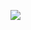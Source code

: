 ![](https://lh3.googleusercontent.com/icnEIZkTq1Z_U5qPRsJdkUHwwmElct5IWn5fwgjDT_ObkMu6rEGTZHcH-VrQ64ARFIC8HG9ae2PzcekkIiYnUSb5tAevyuCMa759i0A6cqEmO-8esx_zOvhg9hSxtn3gMdiDVvZnXV70ezf7J7B7RUJOc_7zhR7K0_Fn3YB0-V9UEPYIc3pE-2RQ5dnNbSoPsuFeidIQGbcNctKxdjAfOIJAO1hUd3VjqGI2BRkiSnbKyRzEwISar14baj4PN8RY-C-QRMNurVPn76Xwkxfy3YChvL7vx3B7sfsNHMC8EOGhjxpyEGmHf1fTzmMNHJ3LteBZ89KxRDQvb3sEaNehRY09gKeaKEhllLOtISjrZ1sxOyjB2Zk02iRniOkzxI0zCRJfkGXH3LSTrKUSIk2IHaRrfQMYe9pf24v6B6eqxnsAKF8PhSwC_gDOWGxBcSX_QZk9tgzk-QsKEhQspSvRNJh4eixgGcTereF8y1IftMdiCPZF9mU-_OKR6rPmMinSmmheGXvtZGxWwfCIMVZ7ubfFevsqGKJJYYs0h20MwJm8YCUkaTpX5j2lTlCM8JP8768ZCWLHQaJVVg6wN7Ajf9HzIHzxfPETpGEgpoY5NmxBoCw77efbO7ElUEGKePilNXLhhfFRAVsaGEPkDE0LXIyP_g928C9LgZwC36q2q6WLoTtsWJTJ1dwnUEYf8_j4FMlO0Plex0bCklr-MV_3Yw=w499-h640-no?authuser=1)
